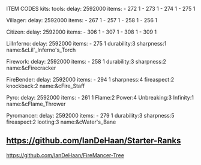 ITEM CODES
kits:
  tools:
    delay: 2592000
    items:
      - 272 1
      - 273 1
      - 274 1
      - 275 1

  Villager:
    delay: 2592000
    items:
    - 267 1
    - 257 1
    - 258 1
    - 256 1

  Citizen:
    delay: 2592000
    items:
    - 306 1
    - 307 1
    - 308 1
    - 309 1

  LilInferno:
    delay: 2592000
    items:
    - 275 1 durability:3 sharpness:1 name:&cLil'_Inferno's_Torch

  Firework:
    delay: 2592000
    items:
    - 258 1 durability:3 sharpness:2 name:&cFirecracker

  FireBender:
    delay: 2592000
    items:
    - 294 1 sharpness:4 fireaspect:2 knockback:2 name:&cFire_Staff

  Pyro:
    delay: 2592000
    items:
    - 261 1 Flame:2 Power:4 Unbreaking:3 Infinity:1 name:&cFlame_Thrower

  Pyromancer:
    delay: 2592000
    items:
    - 279 1 durability:3 sharpness:5 fireaspect:2 looting:3 name:&cWater's_Bane
  



https://github.com/IanDeHaan/Starter-Ranks
--
https://github.com/IanDeHaan/FireMancer-Tree
